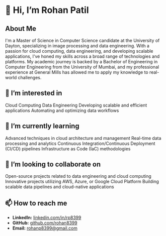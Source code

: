 # 👋 Hi, I’m Rohan Patil

## About Me

I'm a Master of Science in Computer Science candidate at the University of Dayton, specializing in image processing and data engineering. With a passion for cloud computing, data engineering, and developing scalable applications, I've honed my skills across a broad range of technologies and platforms. My academic journey is backed by a Bachelor of Engineering in Computer Engineering from the University of Mumbai, and my professional experience at General Mills has allowed me to apply my knowledge to real-world challenges.

## 👀 I’m interested in

Cloud Computing
Data Engineering
Developing scalable and efficient applications
Automating and optimizing data workflows

## 🌱 I’m currently learning

Advanced techniques in cloud architecture and management
Real-time data processing and analytics
Continuous Integration/Continuous Deployment (CI/CD) pipelines
Infrastructure as Code (IaC) methodologies

## 💞️ I’m looking to collaborate on

Open-source projects related to data engineering and cloud computing
Innovative projects utilizing AWS, Azure, or Google Cloud Platform
Building scalable data pipelines and cloud-native applications

## 📫 How to reach me

- **LinkedIn:** [linkedin.com/in/rp8399](https://linkedin.com/in/rp8399)
- **GitHub:** [github.com/rohan8399](https://github.com/rohan8399)
- **Email:** [rohanp8399@gmail.com](mailto:rohanp8399@gmail.com)


